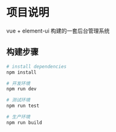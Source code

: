 # 项目说明
vue + element-ui 构建的一套后台管理系统
## 构建步骤

``` bash
# install dependencies
npm install

# 开发环境
npm run dev

# 测试环境
npm run test

# 生产环境
npm run build
```
